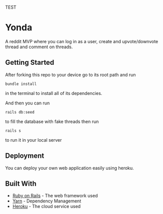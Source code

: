 TEST

# Yonda

A reddit MVP where you can log in as a user, create and upvote/downvote thread and comment on threads.

## Getting Started

After forking this repo to your device go to its root path and run 
```
bundle install
```
in the terminal to install all of its dependencies.

And then you can run

```
rails db:seed 
```
to fill the database with fake threads then run

```
rails s
```
to run it in your local server

## Deployment

You can deploy your own web application easily using heroku.

## Built With

* [Ruby on Rails](https://rubyonrails.org/) - The web framework used
* [Yarn](https://yarnpkg.com/) - Dependency Management
* [Heroku](https://www.heroku.com/what) - The cloud service used
